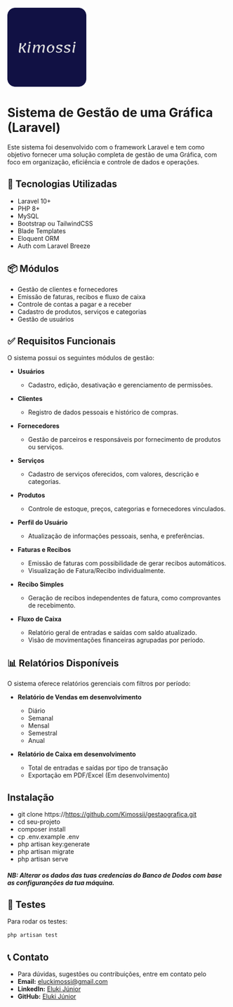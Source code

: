 ![Dashboard do Sistema](public/images/gitt.png)


# Sistema de Gestão de uma Gráfica (Laravel)

Este sistema foi desenvolvido com o framework Laravel e tem como objetivo fornecer uma solução completa de gestão de uma Gráfica, com foco em organização, eficiência e controle de dados e operações.

## 🧰 Tecnologias Utilizadas

- Laravel 10+
- PHP 8+
- MySQL
- Bootstrap ou TailwindCSS 
- Blade Templates
- Eloquent ORM
- Auth com Laravel Breeze 
## 📦 Módulos
- Gestão de clientes e fornecedores  
- Emissão de faturas, recibos e fluxo de caixa  
- Controle de contas a pagar e a receber  
- Cadastro de produtos, serviços e categorias  
- Gestão de usuários  

## ✅ Requisitos Funcionais

O sistema possui os seguintes módulos de gestão:

- **Usuários**  
  - Cadastro, edição, desativação e gerenciamento de permissões.
  
- **Clientes**  
  - Registro de dados pessoais e histórico de compras.

- **Fornecedores**  
  - Gestão de parceiros e responsáveis por fornecimento de produtos ou serviços.

- **Serviços**  
  - Cadastro de serviços oferecidos, com valores, descrição e categorias.

- **Produtos**  
  - Controle de estoque, preços, categorias e fornecedores vinculados.

- **Perfil do Usuário**  
  - Atualização de informações pessoais, senha, e preferências.

- **Faturas e Recibos**  
  - Emissão de faturas com possibilidade de gerar recibos automáticos.
  - Visualização de Fatura/Recibo individualmente.

- **Recibo Simples**  
  - Geração de recibos independentes de fatura, como comprovantes de recebimento.

- **Fluxo de Caixa**  
  - Relatório geral de entradas e saídas com saldo atualizado.
  - Visão de movimentações financeiras agrupadas por período.

## 📊 Relatórios Disponíveis

O sistema oferece relatórios gerenciais com filtros por período:

- **Relatório de Vendas em desenvolvimento**
  - Diário
  - Semanal
  - Mensal
  - Semestral
  - Anual

- **Relatório de Caixa em desenvolvimento**
  - Total de entradas e saídas por tipo de transação
  - Exportação em PDF/Excel (Em desenvolvimento)

## Instalação

- git clone https://https://github.com/Kimossii/gestaografica.git
- cd seu-projeto
- composer install
- cp .env.example .env
- php artisan key:generate
- php artisan migrate
- php artisan serve
##### NB: Alterar os dados das tuas credencias do Banco de Dodos com base as configuranções da tua máquina. 
##




## 🧪 Testes

Para rodar os testes:
```bash
php artisan test
```
## 📞 Contato
- Para dúvidas, sugestões ou contribuições, entre em contato pelo
- **Email:** eluckimossi@gmail.com  
- **LinkedIn:** [Eluki Júnior](https://www.linkedin.com/in/eluki-baptista/)  
- **GitHub:** [Eluki Júnior](https://github.com/Kimossii) 

